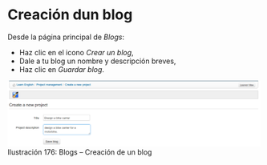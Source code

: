 # Creación dun blog

Desde la página principal de _Blogs_:

* Haz clic en el icono _Crear un blog_,
* Dale a tu blog un nombre y descripción breves,
* Haz clic en _Guardar blog_.

![](../../.gitbook/assets/images238%20%284%29.png)Ilustración 176: Blogs – Creación de un blog

